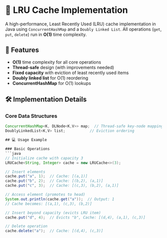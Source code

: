# 🚀 LRU Cache Implementation

A high-performance, Least Recently Used (LRU) cache implementation in Java using `ConcurrentHashMap` and a `Doubly Linked List`. All operations (`get`, `put`, `delete`) run in **O(1)** time complexity.

## 🌟 Features
- **O(1)** time complexity for all core operations
- **Thread-safe** design (with improvements needed)
- **Fixed capacity** with eviction of least recently used items
- **Doubly linked list** for O(1) reordering
- **ConcurrentHashMap** for O(1) lookups

## 🛠️ Implementation Details

### Core Data Structures
```java
ConcurrentHashMap<K, DLNode<K,V>> map;  // Thread-safe key-node mapping
DoublyLinkedList<K,V> list;           // Eviction ordering

## 💻 Usage Example

### Basic Operations
```java
// Initialize cache with capacity 3
LRUCache<String, Integer> cache = new LRUCache<>(3);

// Insert elements
cache.put("a", 1);  // Cache: [(a,1)]
cache.put("b", 2);  // Cache: [(b,2), (a,1)]
cache.put("c", 3);  // Cache: [(c,3), (b,2), (a,1)]

// Access element (promotes to head)
System.out.println(cache.get("a"));  // Output: 1 
// Cache becomes: [(a,1), (c,3), (b,2)]

// Insert beyond capacity (evicts LRU item)
cache.put("d", 4);  // Evicts "b", Cache: [(d,4), (a,1), (c,3)]

// Delete operation
cache.delete("a");  // Cache: [(d,4), (c,3)]
